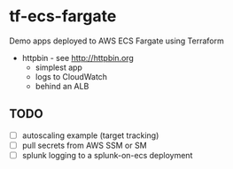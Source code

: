# tf-ecs-fargate

Demo apps deployed to AWS ECS Fargate using Terraform

- httpbin - see http://httpbin.org
    - simplest app
    - logs to CloudWatch
    - behind an ALB
    
    
## TODO

- [ ] autoscaling example (target tracking)
- [ ] pull secrets from AWS SSM or SM
- [ ] splunk logging to a splunk-on-ecs deployment